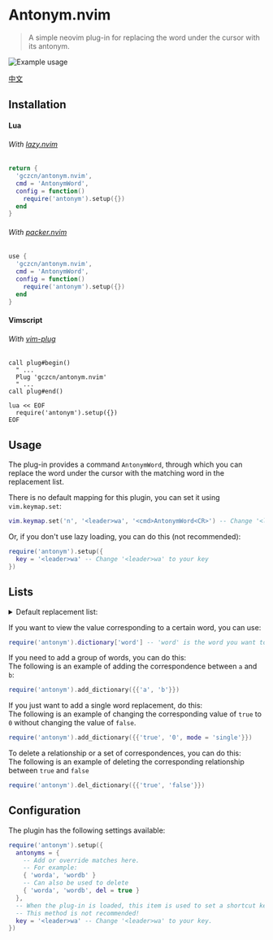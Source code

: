# Antonym.nvim
> A simple neovim plug-in for replacing the word under the cursor with its antonym.

![Example usage](Video.gif)

[中文](README.zh_CN.md)

## Installation
#### Lua
###### With [lazy.nvim](https://github.com/folke/lazy.nvim)
```lua
return {
  'gczcn/antonym.nvim',
  cmd = 'AntonymWord',
  config = function()
    require('antonym').setup({})
  end
}
```

###### With [packer.nvim](https://github.com/wbthomason/packer.nvim)
```lua
use {
  'gczcn/antonym.nvim',
  cmd = 'AntonymWord',
  config = function()
    require('antonym').setup({})
  end
}
```

#### Vimscript
###### With [vim-plug](https://github.com/junegunn/vim-plug)
```vim
call plug#begin()
  " ...
  Plug 'gczcn/antonym.nvim'
  " ...
call plug#end()

lua << EOF
  require('antonym').setup({})
EOF
```

## Usage
The plug-in provides a command `AntonymWord`, through which you can replace the word under the cursor with the matching word in the replacement list.

There is no default mapping for this plugin, you can set it using `vim.keymap.set`:
```lua
vim.keymap.set('n', '<leader>wa', '<cmd>AntonymWord<CR>') -- Change '<leader>wa' to your key
```

Or, if you don't use lazy loading, you can do this (not recommended):
```lua
require('antonym').setup({
  key = '<leader>wa' -- Change '<leader>wa' to your key
})
```

## Lists
<!-- #### Default replacement list: -->
<details><summary>Default replacement list:</summary>

|word_a|word_b|
|-|-|
|acquire|release|
|add|remove|
|advance|retreat|
|allocate|deallocate|
|allow|deny|
|assemble|disassemble|
|assign|deassign|
|associate|dissociate|
|attach|detach|
|begin|end|
|bind|unbind|
|commit|rollback|
|compile|decompile|
|compose|parse|
|compress|decompress|
|connect|disconnect|
|construct|destruct|
|create|destroy|
|do|undo|
|enable|disable|
|encode|decode|
|encrypt|decrypt|
|enqueue|dequeue|
|enter|leave|
|expand|collapse|
|first|last|
|freeze|unfreeze|
|front|back|
|get|set|
|grant|revoke|
|head|tail|
|high|low|
|import|export|
|include|exclude|
|increase|decrease|
|increment|decrement|
|indent|dedent|
|inflate|deflate|
|inject|eject|
|input|output|
|insert|delete|
|install|uninstall|
|left|right|
|Left|Right|
|link|unlink|
|load|unload|
|lock|unlock|
|maximum|minimum|
|new|old|
|next|previous|
|open|close|
|off|on|
|paste|cut|
|push|pop|
|read|write|
|reference|dereference|
|register|deregister|
|resume|suspend|
|select|deselect|
|send|receive|
|serialize|deserialize|
|set|unset|
|show|hide|
|start|stop|
|true|false|
|True|False|
|TRUE|FALSE|
|1|0|
|yes|no|
|Yes|No|
|YES|NO|
|up|down|
|Up|Down|
|upper|lower|

</details>

If you want to view the value corresponding to a certain word, you can use:
```lua
require('antonym').dictionary['word'] -- 'word' is the word you want to find.
```

If you need to add a group of words, you can do this:  
The following is an example of adding the correspondence between `a` and `b`:
```lua
require('antonym').add_dictionary({{'a', 'b'}})
```
If you just want to add a single word replacement, do this:  
The following is an example of changing the corresponding value of `true` to `0` without changing the value of `false`.
```lua
require('antonym').add_dictionary({{'true', '0', mode = 'single'}})
```
To delete a relationship or a set of correspondences, you can do this:  
The following is an example of deleting the corresponding relationship between `true` and `false`
```lua
require('antonym').del_dictionary({{'true', 'false'}})
```

## Configuration
The plugin has the following settings available:
```lua
require('antonym').setup({
  antonyms = {
    -- Add or override matches here.
    -- For example:
    { 'worda', 'wordb' }
    -- Can also be used to delete
    { 'worda', 'wordb', del = true }
  },
  -- When the plug-in is loaded, this item is used to set a shortcut key for replacing the word.
  -- This method is not recommended!
  key = '<leader>wa' -- Change '<leader>wa' to your key.
})
```
